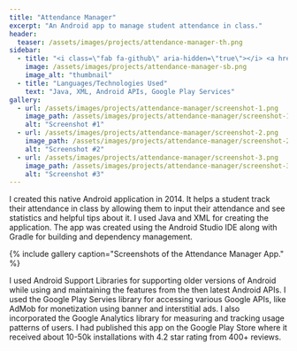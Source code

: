 ```yaml
---
title: "Attendance Manager"
excerpt: "An Android app to manage student attendance in class."
header:
  teaser: /assets/images/projects/attendance-manager-th.png
sidebar:
  - title: "<i class=\"fab fa-github\" aria-hidden=\"true\"></i> <a href=\"https://github.com/yashketkar/Attendance-Manager\">GitHub Repo</a>"
    image: /assets/images/projects/attendance-manager-sb.png
    image_alt: "thumbnail"
  - title: "Languages/Technologies Used"
    text: "Java, XML, Android APIs, Google Play Services"
gallery:
  - url: /assets/images/projects/attendance-manager/screenshot-1.png
    image_path: /assets/images/projects/attendance-manager/screenshot-1.png
    alt: "Screenshot #1"
  - url: /assets/images/projects/attendance-manager/screenshot-2.png
    image_path: /assets/images/projects/attendance-manager/screenshot-2.png
    alt: "Screenshot #2"
  - url: /assets/images/projects/attendance-manager/screenshot-3.png
    image_path: /assets/images/projects/attendance-manager/screenshot-3.png
    alt: "Screenshot #3"
---
```


I created this native Android application in 2014. It helps a student track their attendance in class by allowing them to input their attendance and see statistics and helpful tips about it. I used Java and XML for creating the application. The app was created using the Android Studio IDE along with Gradle for building and dependency management.

{% include gallery caption="Screenshots of the Attendance Manager App." %}

I used Android Support Libraries for supporting older versions of Android while using and maintaining the features from the then latest Android APIs. I used the Google Play Servies library for accessing various Google APIs, like AdMob for monetization using banner and interstitial ads. I also incorporated the Google Analytics library for measuring and tracking usage patterns of users. I had published this app on the Google Play Store where it received about 10-50k installations with 4.2 star rating from 400+ reviews.
